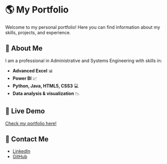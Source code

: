 # 🌎 My Portfolio  

Welcome to my personal portfolio! Here you can find information about my skills, projects, and experience.  

## 🚀 About Me  
I am a professional in Administrative and Systems Engineering with skills in:  
- **Advanced Excel** 📊  
- **Power BI** 📈  
- **Python, Java, HTML5, CSS3** 💻  
- **Data analysis & visualization** 📉  

## 🔗 Live Demo  
[Check my portfolio here!](https://isaksgir4.github.io/Portfolio/)  

## 📩 Contact Me   
- [LinkedIn](https://www.linkedin.com/in/isaac-giraldo-b65ba7223/)  
- [GitHub](https://github.com/IsaksGir4)  
